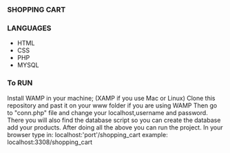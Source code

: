 ### SHOPPING CART
### LANGUAGES
<ul>
    <li>HTML</li>
    <li>CSS</li>
    <li>PHP</li>
    <li>MYSQL</li>
</ul>

### To RUN
Install WAMP in your machine; (XAMP if you use Mac or Linux)
Clone this repository and past it on your www folder if you are using WAMP
Then go to "conn.php" file and change your localhost,username and password.
There you will also find the database script so you can create the database add your products.
After doing all the above you can run the project. In your browser type in:
 localhost:'port'/shopping_cart
example: localhost:3308/shopping_cart